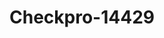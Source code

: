 ---
f_zip-code: 30241
f_state-code: GA
title: Checkpro-14429
f_phone: 706-884-3333
f_city-only: Lagrange
f_address: 123 Commerce Ave Lagrange
f_location-unique-id: '14429'
slug: checkpro-14429
updated-on: '2024-05-30T13:46:58.046Z'
created-on: '2024-05-30T13:36:59.803Z'
published-on: '2024-05-30T13:54:32.469Z'
f_city-state: cms/city/lagrange-ga.md
f_company: cms/company/checkpro.md
f_state: cms/state/georgia.md
layout: '[payday-loan].html'
tags: payday-loan
---